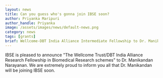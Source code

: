 ```yaml
---
layout: news
title: Can you guess who's gonna join IBSE soon?
author: Priyanka Maripuri
author_handle: Priyanka
image: /assets/images/news/default-news.png
category: news
tags: [grants]
brief: Wellcome-DBT India Alliance Intermediate Fellowship to Dr. Manikandan!
---
```

IBSE is pleased to announce "The Wellcome Trust/DBT India Alliance Research Fellowship in Biomedical Research schemes" to Dr. Manikandan Narayanan. We are extremely proud to inform you all that Dr. Manikandan will be joining IBSE soon.
